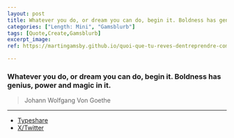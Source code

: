```yaml
---
layout: post
title: Whatever you do, or dream you can do, begin it. Boldness has genius, power and magic in it.
categories: ["Length: Mini", "Gamsblurb"]
tags: [Quote,Create,Gamsblurb]
excerpt_image: 
ref: https://martingamsby.github.io/quoi-que-tu-reves-dentreprendre-commence-le-laudace-a-du-genie-du-pouvoir-de-la-magie

---
```


### **Whatever you do, or dream you can do, begin it. Boldness has genius, power and magic in it.**

>  Johann Wolfgang Von Goethe

---

- [Typeshare](https://typeshare.co/martingamsby/posts/cm2855vc2009hl90ckpyrt2uy)
- [X/Twitter](https://x.com/Martin_Gamsby/status/1845589052399190463)

